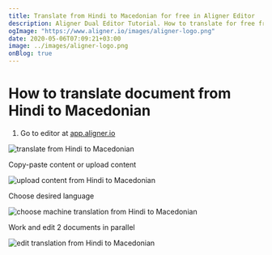 ```yaml
---
title: Translate from Hindi to Macedonian for free in Aligner Editor
description: Aligner Dual Editor Tutorial. How to translate for free from Hindi to Macedonian. Aligner is multilingual document management platform. 
ogImage: "https://www.aligner.io/images/aligner-logo.png"
date: 2020-05-06T07:09:21+03:00
image: ../images/aligner-logo.png
onBlog: true
---
```


# How to translate document from Hindi to Macedonian

1. Go to editor at [app.aligner.io](https://app.aligner.io "Aligner App web page")

![translate from Hindi to Macedonian](../aligner-blank-editor.png "translate from Hindi to Macedonian")

Copy-paste content or upload content

![upload content from Hindi to Macedonian](../aligner-uploaded-document.png "upload content from Hindi to Macedonian")

Choose desired language

![choose machine translation from Hindi to Macedonian](../aligner-language-dropdown.png "choose machine translation from Hindi to Macedonian")

Work and edit 2 documents in parallel

![edit translation from Hindi to Macedonian](../aligner-double-sitded-editor.png "edit translation from Hindi to Macedonian")

